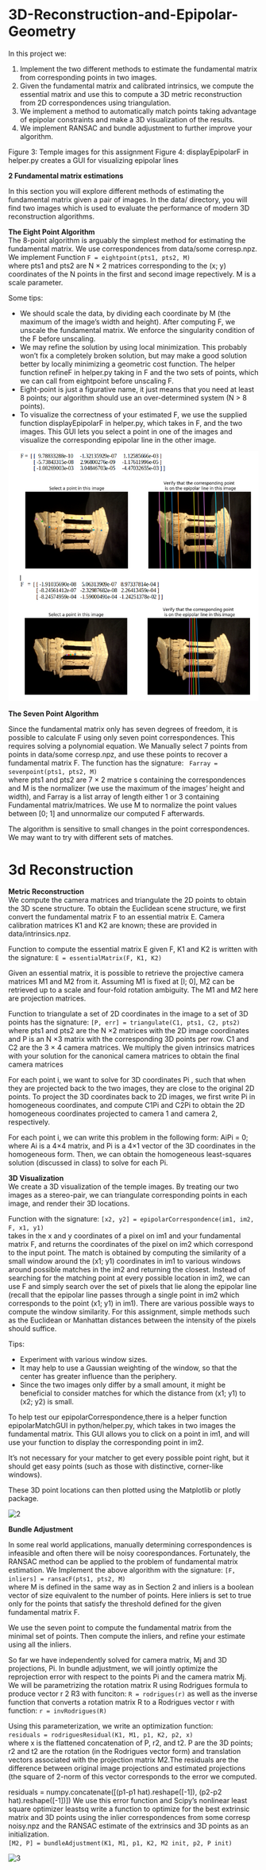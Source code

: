 # 3D-Reconstruction-and-Epipolar-Geometry

In this project we:  

1) Implement the two different methods to estimate the fundamental matrix from corresponding points in two images.   
2) Given the fundamental matrix and calibrated intrinsics, we compute the essential matrix and use this to compute a 3D metric reconstruction from 2D correspondences using triangulation.   
3) We implement a method to automatically match points taking advantage of epipolar constraints and make a 3D visualization of the results.  
4) We implement RANSAC and bundle adjustment to further improve your algorithm.  



Figure 3: Temple images for this assignment
Figure 4: displayEpipolarF in helper.py creates a GUI for visualizing epipolar lines


**2 Fundamental matrix estimations**     

In this section you will explore different methods of estimating the fundamental matrix given a pair
of images. In the data/ directory, you will find two images which is used to evaluate the performance of modern 3D reconstruction algorithms.

**The Eight Point Algorithm**     
The 8-point algorithm is arguably the simplest method for estimating the fundamental matrix. We use correspondences from data/some corresp.npz.
We implement Function ```F = eightpoint(pts1, pts2, M)```   
where pts1 and pts2 are N × 2 matrices corresponding to the (x; y) coordinates of the N points
in the first and second image repectively. M is a scale parameter.

Some tips:
* We should scale the data, by dividing each coordinate by M (the maximum of the image’s width and height). After computing F, we unscale the fundamental matrix. We enforce the singularity condition of the F before unscaling.   
* We may refine the solution by using local minimization. This probably won’t fix a completely broken solution, but may make a good solution better by locally minimizing a geometric cost function. The helper function refineF in helper.py taking in F and the two sets of points, which we can call from eightpoint before unscaling F.
* Eight-point is just a figurative name, it just means that you need at least 8 points; our algorithm should use an over-determined system (N > 8 points).
* To visualize the correctness of your estimated F, we use the supplied function displayEpipolarF in helper.py, which takes in F, and the two images. This GUI lets you select a point in one of the images and visualize the corresponding epipolar line in the other image.

![1](/results/1.png)

**The Seven Point Algorithm**    

Since the fundamental matrix only has seven degrees of freedom, it is possible to calculate F using only seven point correspondences. This requires solving a polynomial equation. We Manually select 7 points from  points in
data/some corresp.npz, and use these points to recover a fundamental matrix F. The function
has the signature:
``` Farray = sevenpoint(pts1, pts2, M)```   
where pts1 and pts2 are 7 × 2 matrice s containing the correspondences and M is the normalizer (we use the maximum of the images’ height and width), and Farray is a list array of length either 1 or 3 containing Fundamental matrix/matrices. We use M to normalize the point values between [0; 1] and unnormalize our computed F afterwards.

The algorithm is sensitive to small changes in the point correspondences. We may want to try with different sets of matches.

# 3d Reconstruction   

**Metric Reconstruction**    
We compute the camera matrices and triangulate the 2D points to obtain the 3D scene structure. To obtain the Euclidean scene structure, we first convert the fundamental matrix F to an essential matrix E. Camera calibration matrices K1 and K2 are known; these are provided in data/intrinsics.npz.

Function to compute the essential matrix E given F, K1 and K2 is written with the signature:
```E = essentialMatrix(F, K1, K2)```    

Given an essential matrix, it is possible to retrieve the projective camera matrices M1 and M2
from it. Assuming M1 is fixed at [I; 0], M2 can be retrieved up to a scale and four-fold rotation
ambiguity. The M1 and M2 here are projection matrices.

Function to triangulate a set of 2D coordinates in the image to a set of 3D points has the signature:
```[P, err] = triangulate(C1, pts1, C2, pts2)```  
where pts1 and pts2 are the N ×2 matrices with the 2D image coordinates and P is an N ×3 matrix
with the corresponding 3D points per row. C1 and C2 are the 3 × 4 camera matrices. We multiply the given intrinsics matrices with your solution for the canonical camera matrices to obtain the final camera matrices

For each point i, we want to solve for 3D coordinates Pi , such that when they are projected back to the two images, they are close to the original 2D points. To project the 3D coordinates back to 2D images, we first write Pi in homogeneous coordinates, and compute C1Pi and C2Pi to obtain the 2D homogeneous coordinates projected to camera 1 and camera 2, respectively.

For each point i, we can write this problem in the following form:
AiPi = 0;   
where Ai is a 4×4 matrix, and Pi is a 4×1 vector of the 3D coordinates in the homogeneous form. Then, we can obtain the homogeneous least-squares solution (discussed in class) to solve for each Pi.


**3D Visualization**    
We create a 3D visualization of the temple images. By treating our two images as a stereo-pair, we can triangulate corresponding points in each image, and render their 3D locations.

Function with the signature:
```[x2, y2] = epipolarCorrespondence(im1, im2, F, x1, y1)```  
takes in the x and y coordinates of a pixel on im1 and your fundamental matrix F, and returns the coordinates of the pixel on im2 which correspond to the input point. The match is obtained by computing the similarity of a small window around the (x1; y1) coordinates in im1 to various windows around possible matches in the im2 and returning the closest. Instead of searching for the matching point at every possible location in im2, we can use F and simply search over the set of pixels that lie along the epipolar line (recall that the epipolar line passes through a single point in im2 which corresponds to the point (x1; y1) in im1).
There are various possible ways to compute the window similarity. For this assignment, simple methods such as the Euclidean or Manhattan distances between the intensity of the pixels should suffice. 

Tips:    
* Experiment with various window sizes.
* It may help to use a Gaussian weighting of the window, so that the center has greater influence than the periphery.
* Since the two images only differ by a small amount, it might be beneficial to consider matches for which the distance from (x1; y1) to (x2; y2) is small.

To help test our epipolarCorrespondence,there is a helper function epipolarMatchGUI in python/helper.py, which takes in two images the fundamental matrix. This GUI allows you to click on a point in im1, and will use your function to display the corresponding point in im2. 

It’s not necessary for your matcher to get every possible point right, but it should get easy points (such as those with distinctive, corner-like windows).

These 3D point locations can then plotted using the Matplotlib or plotly package.

![2](/results/2.png)


**Bundle Adjustment**

In some real world applications, manually determining correspondences is infeasible and often there will be noisy coorespondances. Fortunately, the RANSAC method can be applied to the problem of fundamental matrix estimation.
We Implement the above algorithm with the signature:
```[F, inliers] = ransacF(pts1, pts2, M)```   
where M is defined in the same way as in Section 2 and inliers is a boolean vector of size equivalent to the number of points. Here inliers is set to true only for the points that satisfy the threshold defined for the given fundamental matrix F.

We use the seven point to compute the fundamental matrix from the minimal set of points. Then compute the inliers, and refine your estimate using all the inliers.

So far we have independently solved for camera matrix, Mj and 3D projections, Pi. In bundle adjustment, we will jointly optimize the reprojection error with respect to the points Pi and the camera matrix Mj.
We will be parametrizing the rotation matrix R using Rodrigues formula to produce vector r 2 R3 with funciton:
```R = rodrigues(r)``` as well as the inverse function that converts a rotation matrix R to a Rodrigues vector r with function: ```r = invRodrigues(R)```   

Using this parameterization, we write an optimization function:  
```residuals = rodriguesResidual(K1, M1, p1, K2, p2, x)```    
where x is the flattened concatenation of P, r2, and t2. P are the 3D points; r2 and t2 are the rotation (in the Rodrigues vector form) and translation vectors associated with the projection matrix M2.The residuals are the difference between original image projections and estimated projections (the square of 2-norm of this vector corresponds to the error we computed.

residuals = numpy.concatenate([(p1-p1 hat).reshape([-1]),
(p2-p2 hat).reshape([-1])])
We use this error function and Scipy’s nonlinear least square optimizer leastsq write a function to optimize for the best extrinsic matrix and 3D points using the inlier correspondences from some corresp noisy.npz and the RANSAC estimate of the extrinsics and 3D points as an initialization.   
```[M2, P] = bundleAdjustment(K1, M1, p1, K2, M2 init, p2, P init)```

![3](/results/3.png)

